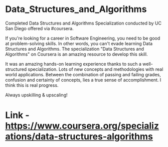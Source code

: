 # Data_Structures_and_Algorithms
Completed Data Structures and Algorithms Specialization conducted by UC San Diego offered via #coursera.

If you're looking for a career in Software Engineering, you need to be good at problem-solving skills. In other words, you can't evade learning Data Structures and Algorithms.
The specialization "Data Structures and Algorithms" on Coursera is an amazing resource to develop this skill.

It was an amazing hands-on learning experience thanks to such a well-structured specialization. Lots of new concepts and methodologies with real world applications.
Between the combination of passing and failing grades, confusion and certainty of concepts, lies a true sense of accomplishment. I think this is real progress.

Always upskilling & upscaling!

#
#
# Link - https://www.coursera.org/specializations/data-structures-algorithms